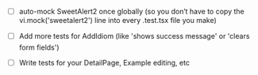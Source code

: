 - [ ] auto-mock SweetAlert2 once globally (so you don’t have to copy the vi.mock('sweetalert2') line into every .test.tsx file you make)
- [ ] Add more tests for AddIdiom (like 'shows success message' or 'clears form fields')

- [ ] Write tests for your DetailPage, Example editing, etc

